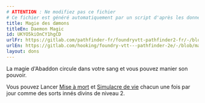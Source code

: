 ```yaml
---
# ATTENTION : Ne modifiez pas ce fichier
# Ce fichier est généré automatiquement par un script d'après les données du module Foundry VTT officiel et de sa traduction
title: Magie des dæmons
titleEn: Daemon Magic
id: UKYO5kiOnCY1hgCD
urlFr: https://gitlab.com/pathfinder-fr/foundryvtt-pathfinder2-fr/-/blob/master/data/feats/UKYO5kiOnCY1hgCD.htm
urlEn: https://gitlab.com/hooking/foundry-vtt---pathfinder-2e/-/blob/master/packs/data/feats.db/daemon-magic.json
layout: dons
---
```

La magie d'Abaddon circule dans votre sang et vous pouvez manier son pouvoir.

Vous pouvez Lancer [Mise à mort](../sorts/mise-à-mort.html) et [Simulacre de vie](../sorts/simulacre-de-vie.html) chacun une fois par jour comme des sorts innés divins de niveau 2.
